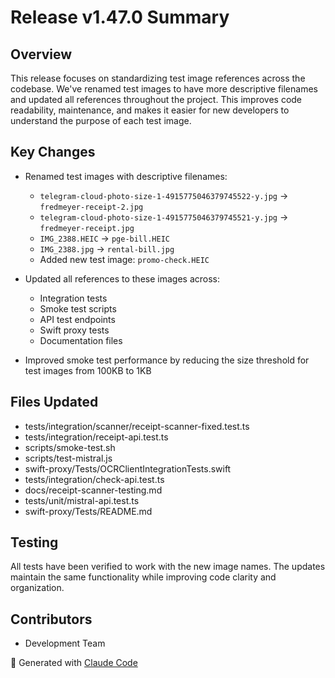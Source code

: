# Release v1.47.0 Summary

## Overview

This release focuses on standardizing test image references across the codebase. We've renamed test images to have more descriptive filenames and updated all references throughout the project. This improves code readability, maintenance, and makes it easier for new developers to understand the purpose of each test image.

## Key Changes

- Renamed test images with descriptive filenames:
  - `telegram-cloud-photo-size-1-4915775046379745522-y.jpg` → `fredmeyer-receipt-2.jpg`
  - `telegram-cloud-photo-size-1-4915775046379745521-y.jpg` → `fredmeyer-receipt.jpg`
  - `IMG_2388.HEIC` → `pge-bill.HEIC`
  - `IMG_2388.jpg` → `rental-bill.jpg`
  - Added new test image: `promo-check.HEIC`

- Updated all references to these images across:
  - Integration tests
  - Smoke test scripts
  - API test endpoints
  - Swift proxy tests
  - Documentation files

- Improved smoke test performance by reducing the size threshold for test images from 100KB to 1KB

## Files Updated

- tests/integration/scanner/receipt-scanner-fixed.test.ts
- tests/integration/receipt-api.test.ts
- scripts/smoke-test.sh
- scripts/test-mistral.js
- swift-proxy/Tests/OCRClientIntegrationTests.swift
- tests/integration/check-api.test.ts
- docs/receipt-scanner-testing.md
- tests/unit/mistral-api.test.ts
- swift-proxy/Tests/README.md

## Testing

All tests have been verified to work with the new image names. The updates maintain the same functionality while improving code clarity and organization.

## Contributors

- Development Team

🤖 Generated with [Claude Code](https://claude.ai/code)